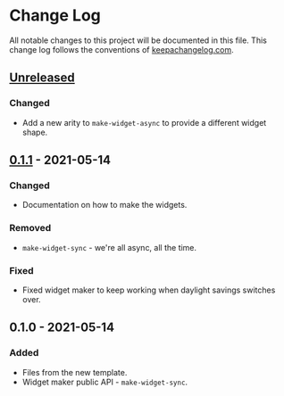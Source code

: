 # Change Log
All notable changes to this project will be documented in this file. This change log follows the conventions of [keepachangelog.com](http://keepachangelog.com/).

## [Unreleased]
### Changed
- Add a new arity to `make-widget-async` to provide a different widget shape.

## [0.1.1] - 2021-05-14
### Changed
- Documentation on how to make the widgets.

### Removed
- `make-widget-sync` - we're all async, all the time.

### Fixed
- Fixed widget maker to keep working when daylight savings switches over.

## 0.1.0 - 2021-05-14
### Added
- Files from the new template.
- Widget maker public API - `make-widget-sync`.

[Unreleased]: https://sourcehost.site/your-name/zmaxx_etl/compare/0.1.1...HEAD
[0.1.1]: https://sourcehost.site/your-name/zmaxx_etl/compare/0.1.0...0.1.1
